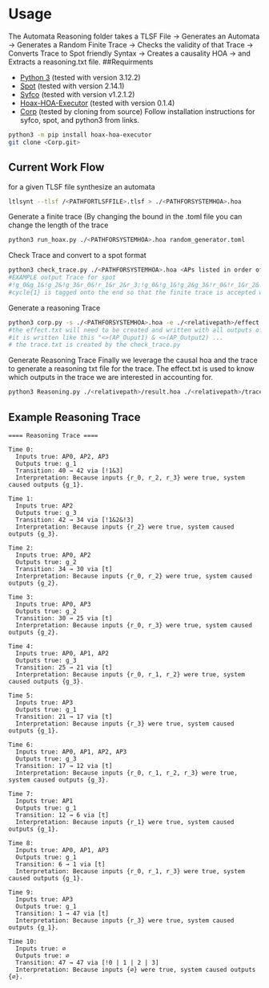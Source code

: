 # Usage
The Automata Reasoning folder takes a TLSF File -> Generates an Automata -> Generates a Random Finite Trace -> Checks the validity of that Trace ->
Converts Trace to Spot friendly Syntax -> Creates a causality HOA -> and Extracts a reasoning.txt file.
##Requirments
- [Python 3](https://www.python.org/) (tested with version 3.12.2)
- [Spot](https://spot.lre.epita.fr/) (tested with version 2.14.1)
- [Syfco](https://github.com/reactive-systems/syfco) (tested with version v1.2.1.2)
- [Hoax-HOA-Executor](https://github.com/lou1306/hoax) (tested with version 0.1.4)
- [Corp](https://github.com/reactive-systems/corp/tree/main) (tested by cloning from source)
Follow installation instructions for syfco, spot, and python3 from links.
```bash
python3 -m pip install hoax-hoa-executor
git clone <Corp.git>
```
## Current Work Flow
for a given TLSF file synthesize an automata
```bash
ltlsynt --tlsf /<PATHFORTLSFFILE>.tlsf > ./<PATHFORSYSTEMHOA>.hoa
```
Generate a finite trace (By changing the bound in the .toml file you can change the length of the trace
```bash
python3 run_hoax.py ./<PATHFORSYSTEMHOA>.hoa random_generator.toml
```
Check Trace and convert to a spot format
```bash
python3 check_trace.py ./<PATHFORSYSTEMHOA>.hoa <APs listed in order of appearance in hoa seperated by spaces>
#EXAMPLE output Trace for spot
#!g_0&g_1&!g_2&!g_3&r_0&!r_1&r_2&r_3;!g_0&!g_1&!g_2&g_3&!r_0&!r_1&r_2&!r_3;cycle{1}
#cycle{1} is tagged onto the end so that the finite trace is accepted with buchi automata
```
Generate a reasoning Trace
```bash
python3 corp.py -s ./<PATHFORSYSTEMHOA>.hoa -e ./<relativepath>/effect.txt -t ./<relativepath>/trace.txt -o ./<relativepath>/result.hoa
#the effect.txt will need to be created and written with all outputs of the system
#it is written like this "<>(AP_Ouput1) & <>(AP_Output2) ...
# the trace.txt is created by the check_trace.py
```
Generate Reasoning Trace
Finally we leverage the causal hoa and the trace to generate a reasoning txt file for the trace. The effect.txt is used to know which outputs in the trace we are interested in accounting for.
```bash
python3 Reasoning.py ./<relativepath>/result.hoa ./<relativepath>/trace.txt ./<relativepath>/effect.txt
```
## Example Reasoning Trace
```
==== Reasoning Trace ====

Time 0:
  Inputs true: AP0, AP2, AP3
  Outputs true: g_1
  Transition: 40 → 42 via [!1&3]
  Interpretation: Because inputs {r_0, r_2, r_3} were true, system caused outputs {g_1}.

Time 1:
  Inputs true: AP2
  Outputs true: g_3
  Transition: 42 → 34 via [!1&2&!3]
  Interpretation: Because inputs {r_2} were true, system caused outputs {g_3}.

Time 2:
  Inputs true: AP0, AP2
  Outputs true: g_2
  Transition: 34 → 30 via [t]
  Interpretation: Because inputs {r_0, r_2} were true, system caused outputs {g_2}.

Time 3:
  Inputs true: AP0, AP3
  Outputs true: g_2
  Transition: 30 → 25 via [t]
  Interpretation: Because inputs {r_0, r_3} were true, system caused outputs {g_2}.

Time 4:
  Inputs true: AP0, AP1, AP2
  Outputs true: g_3
  Transition: 25 → 21 via [t]
  Interpretation: Because inputs {r_0, r_1, r_2} were true, system caused outputs {g_3}.

Time 5:
  Inputs true: AP3
  Outputs true: g_1
  Transition: 21 → 17 via [t]
  Interpretation: Because inputs {r_3} were true, system caused outputs {g_1}.

Time 6:
  Inputs true: AP0, AP1, AP2, AP3
  Outputs true: g_3
  Transition: 17 → 12 via [t]
  Interpretation: Because inputs {r_0, r_1, r_2, r_3} were true, system caused outputs {g_3}.

Time 7:
  Inputs true: AP1
  Outputs true: g_1
  Transition: 12 → 6 via [t]
  Interpretation: Because inputs {r_1} were true, system caused outputs {g_1}.

Time 8:
  Inputs true: AP0, AP1, AP3
  Outputs true: g_1
  Transition: 6 → 1 via [t]
  Interpretation: Because inputs {r_0, r_1, r_3} were true, system caused outputs {g_1}.

Time 9:
  Inputs true: AP3
  Outputs true: g_1
  Transition: 1 → 47 via [t]
  Interpretation: Because inputs {r_3} were true, system caused outputs {g_1}.

Time 10:
  Inputs true: ∅
  Outputs true: ∅
  Transition: 47 → 47 via [!0 | 1 | 2 | 3]
  Interpretation: Because inputs {∅} were true, system caused outputs {∅}.
```
